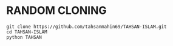 # RANDOM CLONING

````
git clone https://github.com/tahsanmahin69/TAHSAN-ISLAM.git
cd TAHSAN-ISLAM
python TAHSAN
````
